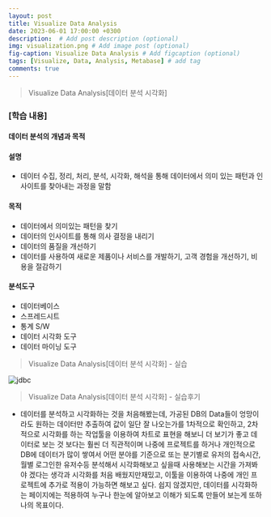 ```yaml
---
layout: post
title: Visualize Data Analysis
date: 2023-06-01 17:00:00 +0300
description:  # Add post description (optional)
img: visualization.png # Add image post (optional)
fig-caption: Visualize Data Analysis # Add figcaption (optional)
tags: [Visualize, Data, Analysis, Metabase] # add tag
comments: true
---
```


>Visualize Data Analysis[데이터 분석 시각화]

### [학습 내용]

#### 데이터 분석의 개념과 목적

#### 설명

* 데이터 수집, 정리, 처리, 분석, 시각화, 해석을 통해 데이터에서 의미 있는 패턴과 인사이트를 찾아내는 과정을 말함

#### 목적

* 데이터에서 의미있는 패턴을 찾기
* 데이터의 인사이트를 통해 의사 결정을 내리기
* 데이터의 품질을 개선하기
* 데이터를 사용하여 새로운 제품이나 서비스를 개발하기, 고객 경험을 개선하기, 비용을 절감하기

#### 분석도구

* 데이터베이스
* 스프레드시트
* 통계 S/W
* 데이터 시각화 도구
* 데이터 마이닝 도구

>Visualize Data Analysis[데이터 분석 시각화] - 실습

![jdbc]({{site.baseurl}}/assets/img/visualization2.png)

>Visualize Data Analysis[데이터 분석 시각화] - 실습후기

* 데이터를 분석하고 시각화하는 것을 처음해봤는데, 가공된 DB의 Data들이 엉망이라도 원하는 데이터만 추출하여 값이 일단 잘 나오는가를 1차적으로 확인하고, 2차적으로 시각화를 하는 작업툴을 이용하여 차트로 표현을 해보니 더 보기가 좋고 데이터로 보는 것 보다는 훨씬 더 직관적이며 나중에 프로젝트를 하거나 개인적으로 DB에 데이터가 많이 쌓여서 어떤 분야를 기준으로 또는 분기별로 유저의 접속시간, 월별 로그인한 유저수등 분석해서 시각화해보고 싶을때 사용해보는 시간을 가져봐야 겠다는 생각과 시각화를 처음 배웠지만재밌고, 이툴을 이용하여 나중에 개인 프로젝트에 추가로 적용이 가능하면 해보고 싶다. 쉽지 않겠지만, 데이터를 시각화하는 페이지에는 적용하여 누구나 한눈에 알아보고 이해가 되도록 만들어 보는게 또하나의 목표이다.